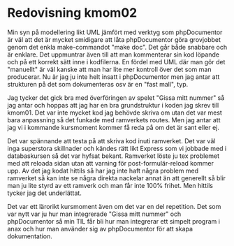 ---
---
Redovisning kmom02
=========================

Min syn på modellering likt UML jämfört med verktyg som phpDocumentor är väl att
det är mycket smidigare att låta phpDocumentor göra grovjobbet genom det enkla make-commandot "make doc". Det går både snabbare och är enklare. Det uppmuntrar även till att man kommenterar sin kod löpande och på ett korrekt sätt inne i kodfilerna. En fördel med UML där man gör det "manuellt" är väl kanske att man har lite mer kontroll över det som man producerar. Nu är jag ju inte helt insatt i phpDocumentor men jag antar att strukturen på det som dokumenteras osv är en "fast mall", typ.

Jag tycker det gick bra med överföringen av spelet "Gissa mitt nummer" så jag antar och hoppas
att jag har en bra grundstruktur i koden jag skrev till kmom01. Det var inte mycket kod jag behövde skriva om utan det var mest bara anpassning så det funkade med ramverkets routes. Men jag antar att jag vi i kommande kursmoment kommer få reda på om det är sant eller ej.

Det var spännande att testa på att skriva kod inuti ramverket. Det var väl inga superstora skillnader och kändes rätt likt Express som vi jobbade med i databaskursen så det var hyfsat bekant. Ramverket löste ju tex problemet med att reloada sidan utan att varning för post-formulär-reload kommer upp. Av det jag kodat hittils så har jag inte haft några problem med ramverket så kan inte se några direkta nackelar annat än att generellt så blir man ju lite styrd av ett ramverk och man får inte 100% frihet. Men hittils tycker jag det underlättat.

Det var ett lärorikt kursmoment även om det var en del repetition. Det som var nytt var ju hur man integrerade "Gissa mitt nummer" och phpDocumentor så min TIL får bli hur man integrerar ett
simpelt program i anax och hur man använder sig av phpDocumentor för att skapa dokumentation.

